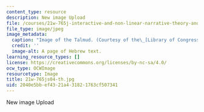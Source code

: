 ```yaml
---
content_type: resource
description: New image Upload
file: /courses/21w-765j-interactive-and-non-linear-narrative-theory-and-practice-spring-2004/2040e5bbef4321a431821763cf507341_21w-765js04-th.jpg
file_type: image/jpeg
image_metadata:
  caption: "Image of the Talmud. (Courtesy of the\_[Library of Congress](http://www.loc.gov).)"
  credit: ''
  image-alt: A page of Hebrew text.
learning_resource_types: []
license: https://creativecommons.org/licenses/by-nc-sa/4.0/
ocw_type: OCWImage
resourcetype: Image
title: 21w-765js04-th.jpg
uid: 2040e5bb-ef43-21a4-3182-1763cf507341
---
```

New image Upload